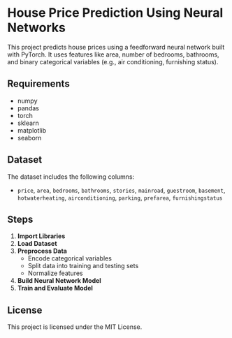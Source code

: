 # House Price Prediction Using Neural Networks

This project predicts house prices using a feedforward neural network built with PyTorch. It uses features like area, number of bedrooms, bathrooms, and binary categorical variables (e.g., air conditioning, furnishing status).

## Requirements

- numpy
- pandas
- torch
- sklearn
- matplotlib
- seaborn

## Dataset

The dataset includes the following columns:
- `price`, `area`, `bedrooms`, `bathrooms`, `stories`, `mainroad`, `guestroom`, `basement`, `hotwaterheating`, `airconditioning`, `parking`, `prefarea`, `furnishingstatus`

## Steps

1. **Import Libraries**
2. **Load Dataset**
3. **Preprocess Data**
   - Encode categorical variables
   - Split data into training and testing sets
   - Normalize features
4. **Build Neural Network Model**
5. **Train and Evaluate Model**

## License

This project is licensed under the MIT License.

